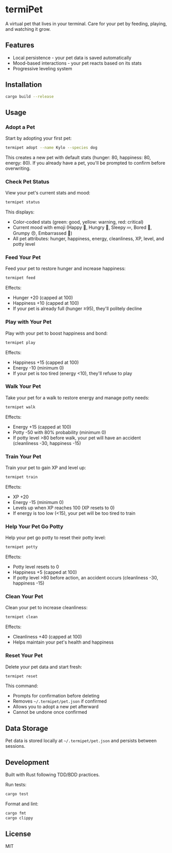 # termiPet

A virtual pet that lives in your terminal. Care for your pet by feeding, playing, and watching it grow.

## Features

- Local persistence - your pet data is saved automatically
- Mood-based interactions - your pet reacts based on its stats
- Progressive leveling system

## Installation

```bash
cargo build --release
```

## Usage

### Adopt a Pet

Start by adopting your first pet:

```bash
termipet adopt --name Kylo --species dog
```

This creates a new pet with default stats (hunger: 80, happiness: 80, energy: 80). If you already have a pet, you'll be prompted to confirm before overwriting.

### Check Pet Status

View your pet's current stats and mood:

```bash
termipet status
```

This displays:
- Color-coded stats (green: good, yellow: warning, red: critical)
- Current mood with emoji (Happy 🐾, Hungry 🍖, Sleepy 💤, Bored 🎾, Grumpy 😠, Embarrassed 💩)
- All pet attributes: hunger, happiness, energy, cleanliness, XP, level, and potty level

### Feed Your Pet

Feed your pet to restore hunger and increase happiness:

```bash
termipet feed
```

Effects:
- Hunger +20 (capped at 100)
- Happiness +10 (capped at 100)
- If your pet is already full (hunger ≥95), they'll politely decline

### Play with Your Pet

Play with your pet to boost happiness and bond:

```bash
termipet play
```

Effects:
- Happiness +15 (capped at 100)
- Energy -10 (minimum 0)
- If your pet is too tired (energy <10), they'll refuse to play

### Walk Your Pet

Take your pet for a walk to restore energy and manage potty needs:

```bash
termipet walk
```

Effects:
- Energy +15 (capped at 100)
- Potty -50 with 80% probability (minimum 0)
- If potty level >80 before walk, your pet will have an accident (cleanliness -30, happiness -15)

### Train Your Pet

Train your pet to gain XP and level up:

```bash
termipet train
```

Effects:
- XP +20
- Energy -15 (minimum 0)
- Levels up when XP reaches 100 (XP resets to 0)
- If energy is too low (<15), your pet will be too tired to train

### Help Your Pet Go Potty

Help your pet go potty to reset their potty level:

```bash
termipet potty
```

Effects:
- Potty level resets to 0
- Happiness +5 (capped at 100)
- If potty level >80 before action, an accident occurs (cleanliness -30, happiness -15)

### Clean Your Pet

Clean your pet to increase cleanliness:

```bash
termipet clean
```

Effects:
- Cleanliness +40 (capped at 100)
- Helps maintain your pet's health and happiness

### Reset Your Pet

Delete your pet data and start fresh:

```bash
termipet reset
```

This command:
- Prompts for confirmation before deleting
- Removes `~/.termipet/pet.json` if confirmed
- Allows you to adopt a new pet afterward
- Cannot be undone once confirmed

## Data Storage

Pet data is stored locally at `~/.termipet/pet.json` and persists between sessions.

## Development

Built with Rust following TDD/BDD practices.

Run tests:
```bash
cargo test
```

Format and lint:
```bash
cargo fmt
cargo clippy
```

## License

MIT
